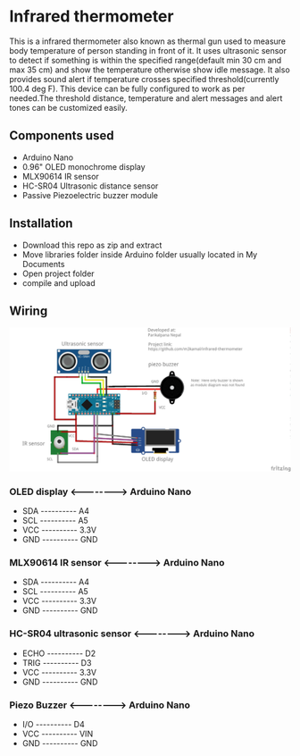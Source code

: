# Infrared thermometer
This is a infrared thermometer also known as thermal gun used to measure body temperature of person standing in front of it. It uses ultrasonic sensor to detect if something is within the specified range(default min 30 cm and max 35 cm) and show the temperature otherwise show idle message. It also provides sound alert if temperature crosses specified threshold(currently 100.4 deg F). This device can be fully configured to work as per needed.The threshold distance, temperature and alert messages and alert tones can be customized easily.

## Components used
* Arduino Nano
* 0.96" OLED monochrome display
* MLX90614 IR sensor
* HC-SR04 Ultrasonic distance sensor
* Passive Piezoelectric buzzer module

## Installation
 * Download this repo as zip and extract
 * Move libraries folder inside Arduino folder usually located in My Documents
 * Open project folder
 * compile and upload
 
## Wiring
![Wiring diagram](https://github.com/m3kamal/infrared-thermometer/blob/master/wiring_fritzing_bb.jpg)
 ### OLED display <--------> Arduino Nano
 * SDA ---------- A4
 * SCL ---------- A5
 * VCC ---------- 3.3V
 * GND ---------- GND
 
 ### MLX90614 IR sensor <--------> Arduino Nano
 * SDA ---------- A4
 * SCL ---------- A5
 * VCC ---------- 3.3V
 * GND ---------- GND
 
 ### HC-SR04 ultrasonic sensor <--------> Arduino Nano
 * ECHO ---------- D2
 * TRIG ---------- D3
 * VCC ---------- 3.3V
 * GND ---------- GND
 ### Piezo Buzzer <--------> Arduino Nano
 * I/O ---------- D4
 * VCC ---------- VIN
 * GND ---------- GND
 
